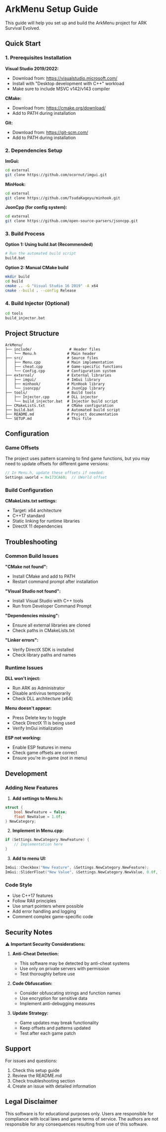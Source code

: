 # ArkMenu Setup Guide

This guide will help you set up and build the ArkMenu project for ARK Survival Evolved.

## Quick Start

### 1. Prerequisites Installation

**Visual Studio 2019/2022:**
- Download from: https://visualstudio.microsoft.com/
- Install with "Desktop development with C++" workload
- Make sure to include MSVC v142/v143 compiler

**CMake:**
- Download from: https://cmake.org/download/
- Add to PATH during installation

**Git:**
- Download from: https://git-scm.com/
- Add to PATH during installation

### 2. Dependencies Setup

**ImGui:**
```bash
cd external
git clone https://github.com/ocornut/imgui.git
```

**MinHook:**
```bash
cd external
git clone https://github.com/TsudaKageyu/minhook.git
```

**JsonCpp (for config system):**
```bash
cd external
git clone https://github.com/open-source-parsers/jsoncpp.git
```

### 3. Build Process

**Option 1: Using build.bat (Recommended)**
```bash
# Run the automated build script
build.bat
```

**Option 2: Manual CMake build**
```bash
mkdir build
cd build
cmake .. -G "Visual Studio 16 2019" -A x64
cmake --build . --config Release
```

### 4. Build Injector (Optional)

```bash
cd tools
build_injector.bat
```

## Project Structure

```
ArkMenu/
├── include/                 # Header files
│   └── Menu.h              # Main header
├── src/                    # Source files
│   ├── Menu.cpp            # Main implementation
│   ├── cheat.cpp           # Game-specific functions
│   └── Config.cpp          # Configuration system
├── external/               # External libraries
│   ├── imgui/              # ImGui library
│   ├── minhook/            # MinHook library
│   └── jsoncpp/            # JsonCpp library
├── tools/                  # Build tools
│   ├── Injector.cpp        # DLL injector
│   └── build_injector.bat  # Injector build script
├── CMakeLists.txt          # CMake configuration
├── build.bat               # Automated build script
├── README.md               # Project documentation
└── SETUP.md                # This file
```

## Configuration

### Game Offsets

The project uses pattern scanning to find game functions, but you may need to update offsets for different game versions:

```cpp
// In Menu.h, update these offsets if needed:
Settings.uworld = 0x173CA60;  // UWorld offset
```

### Build Configuration

**CMakeLists.txt settings:**
- Target: x64 architecture
- C++17 standard
- Static linking for runtime libraries
- DirectX 11 dependencies

## Troubleshooting

### Common Build Issues

**"CMake not found":**
- Install CMake and add to PATH
- Restart command prompt after installation

**"Visual Studio not found":**
- Install Visual Studio with C++ tools
- Run from Developer Command Prompt

**"Dependencies missing":**
- Ensure all external libraries are cloned
- Check paths in CMakeLists.txt

**"Linker errors":**
- Verify DirectX SDK is installed
- Check library paths and names

### Runtime Issues

**DLL won't inject:**
- Run ARK as Administrator
- Disable antivirus temporarily
- Check DLL architecture (x64)

**Menu doesn't appear:**
- Press Delete key to toggle
- Check DirectX 11 is being used
- Verify ImGui initialization

**ESP not working:**
- Enable ESP features in menu
- Check game offsets are correct
- Ensure you're in-game (not in menu)

## Development

### Adding New Features

1. **Add settings to Menu.h:**
```cpp
struct {
    bool NewFeature = false;
    float NewValue = 1.0f;
} NewCategory;
```

2. **Implement in Menu.cpp:**
```cpp
if (Settings.NewCategory.NewFeature) {
    // Implementation here
}
```

3. **Add to menu UI:**
```cpp
ImGui::Checkbox("New Feature", &Settings.NewCategory.NewFeature);
ImGui::SliderFloat("New Value", &Settings.NewCategory.NewValue, 0.0f, 10.0f);
```

### Code Style

- Use C++17 features
- Follow RAII principles
- Use smart pointers where possible
- Add error handling and logging
- Comment complex game-specific code

## Security Notes

⚠️ **Important Security Considerations:**

1. **Anti-Cheat Detection:**
   - This software may be detected by anti-cheat systems
   - Use only on private servers with permission
   - Test thoroughly before use

2. **Code Obfuscation:**
   - Consider obfuscating strings and function names
   - Use encryption for sensitive data
   - Implement anti-debugging measures

3. **Update Strategy:**
   - Game updates may break functionality
   - Keep offsets and patterns updated
   - Test after each game patch

## Support

For issues and questions:

1. Check this setup guide
2. Review the README.md
3. Check troubleshooting section
4. Create an issue with detailed information

## Legal Disclaimer

This software is for educational purposes only. Users are responsible for compliance with local laws and game terms of service. The authors are not responsible for any consequences resulting from use of this software. 